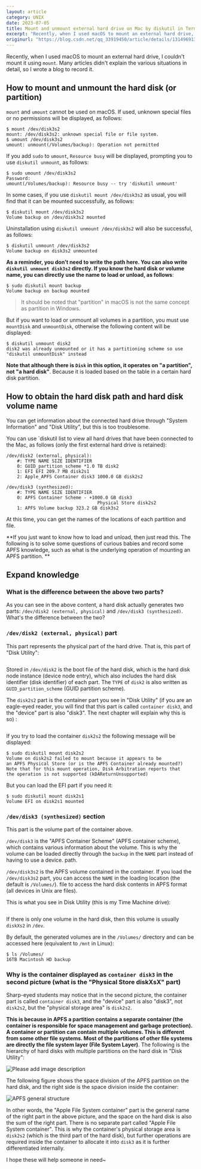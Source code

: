 ```yaml
---
layout: article
category: UNIX
date: 2023-07-05
title: Mount and unmount external hard drive on Mac by diskutil in Terminal
excerpt: "Recently, when I used macOS to mount an external hard drive, I couldn’t mount it using mount. Many articles didn’t explain the various situations in detail, so I wrote a blog to record it."
originurl: "https://blog.csdn.net/qq_33919450/article/details/131496913"
---
```

Recently, when I used macOS to mount an external hard drive, I couldn't mount it using `mount`. Many articles didn't explain the various situations in detail, so I wrote a blog to record it.

## How to mount and unmount the hard disk (or partition)
`mount` and `umount` cannot be used on macOS. If used, unknown special files or no permissions will be displayed, as follows:

```
$ mount /dev/disk3s2
mount: /dev/disk3s2: unknown special file or file system.
$ umount /dev/disk3s2
umount: unmount(/Volumes/backup): Operation not permitted
```

If you add `sudo` to `umount`, `Resource busy` will be displayed, prompting you to use `diskutil unmount`, as follows:

```
$ sudo umount /dev/disk3s2
Password:
umount(/Volumes/backup): Resource busy -- try 'diskutil unmount'
```

In some cases, if you use `diskutil mount /dev/disk3s2` as usual, you will find that it can be mounted successfully, as follows:

```
$ diskutil mount /dev/disk3s2
Volume backup on /dev/disk3s2 mounted
```

Uninstallation using `diskutil unmount /dev/disk3s2` will also be successful, as follows:

```
$ diskutil unmount /dev/disk3s2
Volume backup on disk3s2 unmounted
```

**As a reminder, you don’t need to write the path here. You can also write `diskutil unmount disk3s2` directly. If you know the hard disk or volume name, you can directly use the name to load or unload, as follows**:

```
$ sudo diskutil mount backup
Volume backup on backup mounted
```

> It should be noted that "partition" in macOS is not the same concept as partition in Windows.

But if you want to load or unmount all volumes in a partition, you must use `mountDisk` and `unmountDisk`, otherwise the following content will be displayed:

```
$ diskutil unmount disk2
disk2 was already unmounted or it has a partitioning scheme so use "diskutil unmountDisk" instead
```

**Note that although there is `Disk` in this option, it operates on "a partition", not "a hard disk"**. Because it is loaded based on the table in a certain hard disk partition.

## How to obtain the hard disk path and hard disk volume name
You can get information about the connected hard drive through "System Information" and "Disk Utility", but this is too troublesome.

You can use `diskutil list to view all hard drives that have been connected to the Mac, as follows (only the first external hard drive is retained):

```
/dev/disk2 (external, physical):
    #: TYPE NAME SIZE IDENTIFIER
    0: GUID_partition_scheme *1.0 TB disk2
    1: EFI EFI 209.7 MB disk2s1
    2: Apple_APFS Container disk3 1000.0 GB disk2s2

/dev/disk3 (synthesized):
    #: TYPE NAME SIZE IDENTIFIER
    0: APFS Container Scheme - +1000.0 GB disk3
                                  Physical Store disk2s2
    1: APFS Volume backup 323.2 GB disk3s2
```

At this time, you can get the names of the locations of each partition and file.

**If you just want to know how to load and unload, then just read this. The following is to solve some questions of curious babies and record some APFS knowledge, such as what is the underlying operation of mounting an APFS partition. **
## Expand knowledge
### What is the difference between the above two parts?
As you can see in the above content, a hard disk actually generates two parts: `/dev/disk2 (external, physical)` and `/dev/disk3 (synthesized)`. What's the difference between the two?
### `/dev/disk2 (external, physical)` part
This part represents the physical part of the hard drive. That is, this part of "Disk Utility":

<img alt="" src="/assets/images/20f728fdde0d49a88b3c3f8ff263d62c.png" style="box-shadow: 0px 0px 0px 0px">

Stored in `/dev/disk2` is the boot file of the hard disk, which is the hard disk node instance (device node entry), which also includes the hard disk identifier (disk identifier) of each part. The `TYPE` of `disk2` is also written as `GUID_partition_scheme` (GUID partition scheme).

The `disk2s2` part is the container part you see in "Disk Utility" (if you are an eagle-eyed reader, you will find that this part is called `container disk3`, and the "device" part is also "disk3". The next chapter will explain why this is so) :

<img alt="" src="/assets/images/e3a335ba12114c6db8f97114962416da.png" style="box-shadow: 0px 0px 0px 0px">

If you try to load the container `disk2s2` the following message will be displayed:

```
$ sudo diskutil mount disk2s2
Volume on disk2s2 failed to mount because it appears to be
an APFS Physical Store (or is the APFS Container already mounted?)
Note that for this mount operation, Disk Arbitration reports that
the operation is not supported (kDAReturnUnsupported)
```

But you can load the EFI part if you need it:

```
$ sudo diskutil mount disk2s1
Volume EFI on disk2s1 mounted
```
### `/dev/disk3 (synthesized)` section
This part is the volume part of the container above.

`/dev/disk3` is the "APFS Container Scheme" (APFS container scheme), which contains various information about the volume. This is why the volume can be loaded directly through the `backup` in the `NAME` part instead of having to use a device. path.

`/dev/disk3s2` is the APFS volume contained in the container. If you load the `/dev/disk3s2` part, you can access the `NAME` in the loading location (the default is `/Volumes/`). file to access the hard disk contents in APFS format (all devices in Unix are files).

This is what you see in Disk Utility (this is my Time Machine drive):

<img alt="" src="/assets/images/73afac4d8fb34f9fb4dea633bd8b4fb2.png" style="box-shadow: 0px 0px 0px 0px">

If there is only one volume in the hard disk, then this volume is usually `diskXs2` in `/dev`.

By default, the generated volumes are in the `/Volumes/` directory and can be accessed here (equivalent to `/mnt` in Linux):

```
$ ls /Volumes/
16TB Macintosh HD backup
```
### Why is the container displayed as `container disk3` in the second picture (what is the "Physical Store diskXsX" part)
Sharp-eyed students may notice that in the second picture, the container part is called `container disk3`, and the "device" part is also "disk3", not `disk2s2`, but the "physical storage area" is `disk2s2`.

**This is because in APFS a partition contains a separate container (the container is responsible for space management and garbage protection). A container or partition can contain multiple volumes. This is different from some other file systems. Most of the partitions of other file systems are directly the file system layer (File System Layer)**. The following is the hierarchy of hard disks with multiple partitions on the hard disk in "Disk Utility":

![Please add image description](/assets/images/c2767ee7453e4752bd9f554fea2050d6.png)

The following figure shows the space division of the APFS partition on the hard disk, and the right side is the space division inside the container:

![APFS general structure](/assets/images/8c1c047800b0450ebdb6b1c9795f0677.png)

In other words, the "Apple File System container" part is the general name of the right part in the above picture, and the space on the hard disk is also the sum of the right part. There is no separate part called "Apple File System container". This is why the container's physical storage area is `disk2s2` (which is the third part of the hard disk), but further operations are required inside the container to allocate it into `disk3` as it is further differentiated internally.

​I hope these will help someone in need~
